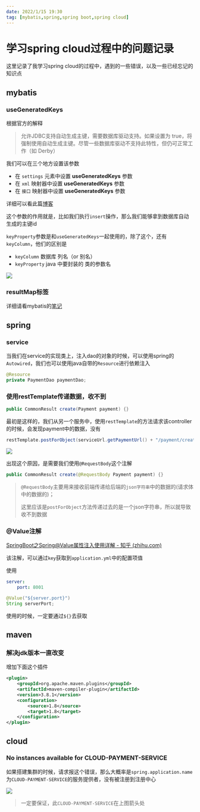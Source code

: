 ```yaml
---
date: 2022/1/15 19:30
tag: [mybatis,spring,spring boot,spring cloud]
---
```


# 学习spring cloud过程中的问题记录

这里记录了我学习spring cloud的过程中，遇到的一些错误，以及一些已经忘记的知识点



## mybatis

### useGeneratedKeys

根据官方的解释

>  允许JDBC支持自动生成主键，需要数据库驱动支持。如果设置为 true，将强制使用自动生成主键。尽管一些数据库驱动不支持此特性，但仍可正常工作（如 Derby）

我们可以在三个地方设置该参数

- 在 `settings` 元素中设置 **useGeneratedKeys** 参数
- 在 `xml` 映射器中设置 **useGeneratedKeys** 参数
- 在 `接口` 映射器中设置 **useGeneratedKeys** 参数

详细可以看此篇[博客](https://blog.nowcoder.net/n/efa0db7ba0ba48fab13e7a6209a0c12d?from=nowcoder_improve)

这个参数的作用就是，比如我们执行`insert`操作，那么我们能够拿到数据库自动生成的主键id

`keyProperty`参数是和`useGeneratedKeys`一起使用的，除了这个，还有`keyColumn`，他们的区别是

- `keyColumn` 数据库 列名（or 别名）
- `keyProperty` java 中要封装的 类的参数名

![](https://picture.xcye.xyz/image-20220115194704947.png)



### resultMap标签

详细请看mybatis的[笔记](../../mybatis/readme#resultMap)



## spring

### service

当我们在service的实现类上，注入dao的对象的时候，可以使用spring的`Autowired`，我们也可以使用java自带的`Resource`进行依赖注入

```java
@Resource
private PaymentDao paymentDao;
```





### 使用restTemplate传递数据，收不到

```java
public CommonResult create(Payment payment) {}
```

最初是这样的，我们从另一个服务中，使用`restTemplate`的方法请求该controller的时候，会发现payment中的数据，没有

```java
restTemplate.postForObject(serviceUrl.getPaymentUrl() + "/payment/create",payment,CommonResult.class);
```

![](https://picture.xcye.xyz/image-20220115221158286.png)

出现这个原因，是需要我们使用`@RequestBody`这个注解

```java
public CommonResult create(@RequestBody Payment payment) {}
```

> `@RequestBody`主要用来接收前端传递给后端的`json字符串`中的数据的(请求体中的数据的)；
>
> 这里应该是`postForObject`方法传递过去的是一个json字符串，所以就导致收不到数据



### @Value注解

[SpringBoot之Spring@Value属性注入使用详解 - 知乎 (zhihu.com)](https://zhuanlan.zhihu.com/p/99272510)

该注解，可以通过`key`获取到`application.yml`中的配置项值

使用

```yml
server:
	port: 8001
```

```java
@Value("${server.port}")
String serverPort;
```

使用的时候，一定要通过`${}`去获取



## maven

### 解决jdk版本一直改变

增加下面这个插件

```xml
<plugin>
    <groupId>org.apache.maven.plugins</groupId>
    <artifactId>maven-compiler-plugin</artifactId>
    <version>3.8.1</version>
    <configuration>
        <source>1.8</source>
        <target>1.8</target>
    </configuration>
</plugin>
```





## cloud

### No instances available for CLOUD-PAYMENT-SERVICE

如果搭建集群的时候，请求报这个错误，那么大概率是`spring.application.name`为`CLOUD-PAYMENT-SERVICE`的服务提供者，没有被注册到注册中心

![](https://picture.xcye.xyz/image-20220116220155126.png)

> 一定要保证，此`CLOUD-PAYMENT-SERVICE`在上图箭头处



